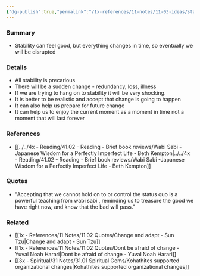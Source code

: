 ```yaml
---
{"dg-publish":true,"permalink":"/1x-references/11-notes/11-03-ideas/stability-makes-us-feel-safe-but-is-unrealistic/","title":"Stability makes us feel safe but is unrealistic","created":"2024-02-14T20:18:23.559+03:00","updated":"2024-02-14T20:18:23.559+03:00"}
---
```



### Summary
- Stability can feel good, but everything changes in time, so eventually we will be disrupted

### Details
- All stability is precarious
- There will be a sudden change - redundancy, loss, illness
- If we are trying to hang on to stability it will be very shocking.
- It is better to be realistic and accept that change is going to happen
- It can also help us prepare for future change
- It can help us to enjoy the current moment as a moment in time not a moment that will last forever

### References
- [[../../4x - Reading/41.02 - Reading - Brief book reviews/Wabi Sabi -Japanese Wisdom for a Perfectly Imperfect Life - Beth Kempton\|../../4x - Reading/41.02 - Reading - Brief book reviews/Wabi Sabi -Japanese Wisdom for a Perfectly Imperfect Life - Beth Kempton]]

### Quotes
- "Accepting that we cannot hold on to or control the status quo is a powerful teaching from wabi sabi , reminding us to treasure the good we have right now, and know that the bad will pass."

### Related
- [[1x - References/11 Notes/11.02 Quotes/Change and adapt - Sun Tzu\|Change and adapt - Sun Tzu]]
- [[1x - References/11 Notes/11.02 Quotes/Dont be afraid of change - Yuval Noah Harari\|Dont be afraid of change - Yuval Noah Harari]]
- [[3x - Spiritual/31 Notes/31.01 Spiritual Gems/Kohathites supported organizational changes\|Kohathites supported organizational changes]]